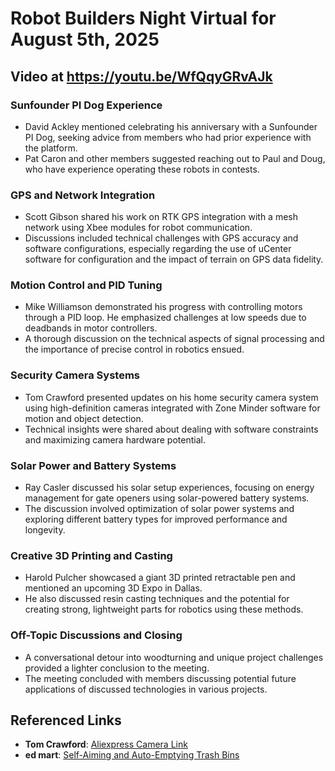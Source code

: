 # Robot Builders Night Virtual for August 5th, 2025

## Video at https://youtu.be/WfQqyGRvAJk

### Sunfounder PI Dog Experience
- David Ackley mentioned celebrating his anniversary with a Sunfounder PI Dog, seeking advice from members who had prior experience with the platform.
- Pat Caron and other members suggested reaching out to Paul and Doug, who have experience operating these robots in contests.

### GPS and Network Integration
- Scott Gibson shared his work on RTK GPS integration with a mesh network using Xbee modules for robot communication.
- Discussions included technical challenges with GPS accuracy and software configurations, especially regarding the use of uCenter software for configuration and the impact of terrain on GPS data fidelity.

### Motion Control and PID Tuning
- Mike Williamson demonstrated his progress with controlling motors through a PID loop. He emphasized challenges at low speeds due to deadbands in motor controllers.
- A thorough discussion on the technical aspects of signal processing and the importance of precise control in robotics ensued.

### Security Camera Systems
- Tom Crawford presented updates on his home security camera system using high-definition cameras integrated with Zone Minder software for motion and object detection.
- Technical insights were shared about dealing with software constraints and maximizing camera hardware potential.

### Solar Power and Battery Systems
- Ray Casler discussed his solar setup experiences, focusing on energy management for gate openers using solar-powered battery systems.
- The discussion involved optimization of solar power systems and exploring different battery types for improved performance and longevity.

### Creative 3D Printing and Casting
- Harold Pulcher showcased a giant 3D printed retractable pen and mentioned an upcoming 3D Expo in Dallas.
- He also discussed resin casting techniques and the potential for creating strong, lightweight parts for robotics using these methods.

### Off-Topic Discussions and Closing
- A conversational detour into woodturning and unique project challenges provided a lighter conclusion to the meeting.
- The meeting concluded with members discussing potential future applications of discussed technologies in various projects.

## Referenced Links
- **Tom Crawford**: [Aliexpress Camera Link](https://www.aliexpress.com/item/1005005651235239.html?spm=a2g0o.productlist.main.1.7d8aeyOfeyOfjn&algo_pvid=da271848-8273-457e-b9fc-fb6f86edd83d&algo_exp_id=da271848-8273-457e-b9fc-fb6f86edd83d-0&pdp_ext_f=%7B%22order%22%3A%22529%22%2C%22eval%22%3A%221%22%7D&pdp_npi=6%40dis%21CAD%2161.35%2126.38%21%21%21312.37%21134.31%21%402103244617544460635635813e44d5%2112000033958540771%21sea%21CA%21891447715%21X%211%210%21&curPageLogUid=SACMbTqtnBLO&utparam-url=scene%3Asearch%7Cqu)
- **ed mart**: [Self-Aiming and Auto-Emptying Trash Bins](https://www.reddit.com/r/Damnthatsinteresting/comments/1m9v8uc/building_self_aiming_and_auto_emptying_trash_bins/)

